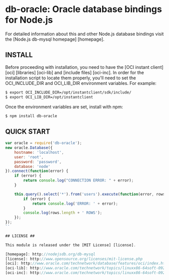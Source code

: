 # db-oracle: Oracle database bindings for Node.js #

For detailed information about this and other Node.js
database bindings visit the [Node.js db-mysql homepage] [homepage].

## INSTALL ##

Before proceeding with installation, you need to have the 
[OCI instant client] [oci] [libraries] [oci-lib] and [include files] [oci-inc]. 
In order for the installation script to locate them properly, you'll 
need to set the OCI_INCLUDE_DIR and OCI_LIB_DIR environment variables. 
For example:

```bash
$ export OCI_INCLUDE_DIR=/opt/instantclient/sdk/include/
$ export OCI_LIB_DIR=/opt/instantclient
```

Once the environment variables are set, install with npm:

```bash
$ npm install db-oracle
```

## QUICK START ##

```javascript
var oracle = require('db-oracle');
new oracle.Database({
    hostname: 'localhost',
    user: 'root',
    password: 'password',
    database: 'node'
}).connect(function(error) {
    if (error) {
        return console.log("CONNECTION ERROR: " + error);
    }

    this.query().select('*').from('users').execute(function(error, rows) {
        if (error) {
            return console.log('ERROR: ' + error);
        }
        console.log(rows.length + ' ROWS');
    });
});
``

## LICENSE ##

This module is released under the [MIT License] [license].

[homepage]: http://nodejsdb.org/db-mysql
[license]: http://www.opensource.org/licenses/mit-license.php
[oci]: http://www.oracle.com/technetwork/database/features/oci/index.html
[oci-lib]: http://www.oracle.com/technetwork/topics/linuxx86-64soft-092277.html
[oci-inc]: http://www.oracle.com/technetwork/topics/linuxx86-64soft-092277.html
